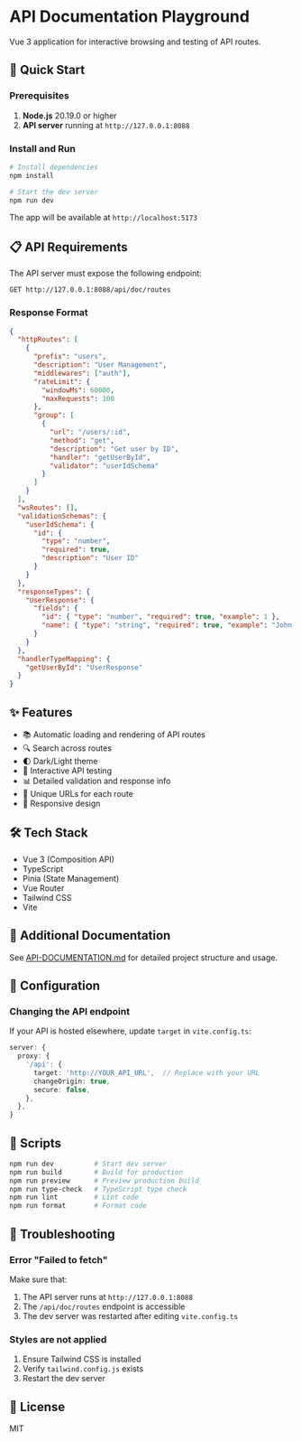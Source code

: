 # API Documentation Playground

Vue 3 application for interactive browsing and testing of API routes.

## 🚀 Quick Start

### Prerequisites

1. **Node.js** 20.19.0 or higher
2. **API server** running at `http://127.0.0.1:8088`

### Install and Run

```bash
# Install dependencies
npm install

# Start the dev server
npm run dev
```

The app will be available at `http://localhost:5173`

## 📋 API Requirements

The API server must expose the following endpoint:

```
GET http://127.0.0.1:8088/api/doc/routes
```

### Response Format

```json
{
  "httpRoutes": [
    {
      "prefix": "users",
      "description": "User Management",
      "middlewares": ["auth"],
      "rateLimit": {
        "windowMs": 60000,
        "maxRequests": 100
      },
      "group": [
        {
          "url": "/users/:id",
          "method": "get",
          "description": "Get user by ID",
          "handler": "getUserById",
          "validator": "userIdSchema"
        }
      ]
    }
  ],
  "wsRoutes": [],
  "validationSchemas": {
    "userIdSchema": {
      "id": {
        "type": "number",
        "required": true,
        "description": "User ID"
      }
    }
  },
  "responseTypes": {
    "UserResponse": {
      "fields": {
        "id": { "type": "number", "required": true, "example": 1 },
        "name": { "type": "string", "required": true, "example": "John Doe" }
      }
    }
  },
  "handlerTypeMapping": {
    "getUserById": "UserResponse"
  }
}
```

## ✨ Features

- 📚 Automatic loading and rendering of API routes
- 🔍 Search across routes
- 🌓 Dark/Light theme
- 🧪 Interactive API testing
- 📊 Detailed validation and response info
- 🔗 Unique URLs for each route
- 📱 Responsive design

## 🛠️ Tech Stack

- Vue 3 (Composition API)
- TypeScript
- Pinia (State Management)
- Vue Router
- Tailwind CSS
- Vite

## 📖 Additional Documentation

See [API-DOCUMENTATION.md](./API-DOCUMENTATION.md) for detailed project structure and usage.

## 🔧 Configuration

### Changing the API endpoint

If your API is hosted elsewhere, update `target` in `vite.config.ts`:

```typescript
server: {
  proxy: {
    '/api': {
      target: 'http://YOUR_API_URL',  // Replace with your URL
      changeOrigin: true,
      secure: false,
    },
  },
}
```

## 📝 Scripts

```bash
npm run dev          # Start dev server
npm run build        # Build for production
npm run preview      # Preview production build
npm run type-check   # TypeScript type check
npm run lint         # Lint code
npm run format       # Format code
```

## 🐛 Troubleshooting

### Error "Failed to fetch"

Make sure that:

1. The API server runs at `http://127.0.0.1:8088`
2. The `/api/doc/routes` endpoint is accessible
3. The dev server was restarted after editing `vite.config.ts`

### Styles are not applied

1. Ensure Tailwind CSS is installed
2. Verify `tailwind.config.js` exists
3. Restart the dev server

## 📄 License

MIT
